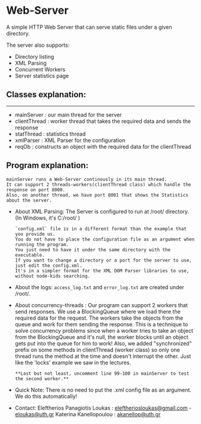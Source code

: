 # Web-Server

A simple HTTP Web Server that can serve static files under a given directory.

The server also supports:
- Directory listing
- XML Parsing
- Concurrent Workers
- Server statistics page

## Classes explanation:
--------------
*	mainServer			: our main thread for the server
*	clientThread 			: worker thread that takes the required data and sends the response
*	statThread 			: statistics thread
*	xmlParser			: XML Parser for the configuration
*	reqOb				: constructs an object with the required data for the clientThread

## Program explanation:
	mainServer runs a Web-Server continously in its main thread.
	It can support 2 threads-workers(clientThread class) which handle the response on port 8000.
	Also, on another thread, we have port 8001 that shows the Statistics about the server.

*	About XML Parsing:
		The Server is configured to run at /root/ directory.
		(In Windows, it's C:/root/ )

		`config.xml` file is in a different format than the example that you provide us.
		You do not have to place the configuration file as an argument when running the program.
		You just need to have it under the same directory with the executable.
		If you want to change a directory or a port for the server to use, just edit the config.xml.
		It's in a simpler format for the XML DOM Parser libraries to use, without node-kids searching.

*	About the logs:
		`access_log.txt` and `error_log.txt` are created under /root/.

*	About concurrency-threads :
		Our program can support 2 workers that send responses.
		We use a BlockingQueue where we load there the required data for the request.
		The workers take the objects from the queue and work for them sending the response.
		This is a technique to solve concurrency problems since when a worker tries to take an object
		from the BlockingQueue and it's null, the worker blocks until an object gets put into the queue for
		him to work!
		Also, we added "synchronized" prefix on some methods in clientThread (worker class) so only one
		thread runs the method at the time and doesn't interrupt the other.
		Just like the 'locks' example we saw in the lectures.

		**Last but not least, uncomment line 99-100 in mainServer to test the second worker.**

*	Quick Note:
		There is no need to put the .xml config file as an argument.
		We do this automatically!

*	Contact:
		Eleftherios Panagiotis Loukas 		: eleftheriosloukas@gmail.com - eloukas@uth.gr 
		Katerina Kanellopoulou 		  	: akanellop@uth.gr
